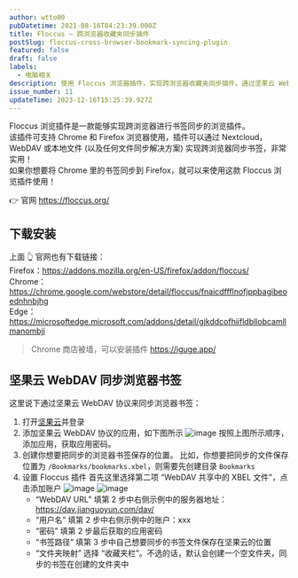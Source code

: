 ```yaml
---
author: wtto00
pubDatetime: 2021-08-16T04:23:39.000Z
title: Floccus – 跨浏览器收藏夹同步插件
postSlug: floccus-cross-browser-bookmark-syncing-plugin
featured: false
draft: false
labels:
  - 电脑相关
description: 使用 Floccus 浏览器插件，实现跨浏览器收藏夹同步插件。通过坚果云 WebDAV 协议来同步浏览器书签
issue_number: 11
updateTime: 2023-12-16T15:25:39.927Z
---
```


Floccus 浏览插件是一款能够实现跨浏览器进行书签同步的浏览插件。  
该插件可支持 Chrome 和 Firefox 浏览器使用，插件可以通过 Nextcloud，WebDAV 或本地文件 (以及任何文件同步解决方案) 实现跨浏览器同步书签，非常实用！  
如果你想要将 Chrome 里的书签同步到 Firefox，就可以来使用这款 Floccus 浏览插件使用！

👉 官网 <https://floccus.org/>

## 下载安装

上面 👆 官网也有下载链接：  
Firefox：<https://addons.mozilla.org/en-US/firefox/addon/floccus/>  
Chrome：<https://chrome.google.com/webstore/detail/floccus/fnaicdffflnofjppbagibeoednhnbjhg>  
Edge：<https://microsoftedge.microsoft.com/addons/detail/gjkddcofhiifldbllobcamllmanombji>

> Chrome 商店被墙，可以安装插件 <https://iguge.app/>

## 坚果云 WebDAV 同步浏览器书签

这里说下通过坚果云 WebDAV 协议来同步浏览器书签：

1. 打开[坚果云](https://www.jianguoyun.com/#/)并登录
1. 添加坚果云 WebDAV 协议的应用，如下图所示
   ![image](https://user-images.githubusercontent.com/30424139/105606716-edbb1000-5d92-11eb-93ce-6a87fb114bfd.png)
   按照上图所示顺序，添加应用，获取应用密码。
1. 创建你想要把同步的浏览器书签保存的位置。
   比如，你想要把同步的文件保存位置为 `/Bookmarks/bookmarks.xbel`，则需要先创建目录 `Bookmarks`
1. 设置 Floccus 插件
   首先这里选择第二项 “WebDAV 共享中的 XBEL 文件”，点击添加账户
   ![image](https://user-images.githubusercontent.com/30424139/105606942-ee07db00-5d93-11eb-8ba4-600eaefc02a4.png)
   ![image](https://user-images.githubusercontent.com/30424139/105607004-4343ec80-5d94-11eb-82f1-6284a9446746.png)
   - “WebDAV URL” 填第 2 步中右侧示例中的服务器地址：<https://dav.jianguoyun.com/dav/>
   - “用户名” 填第 2 步中右侧示例中的账户：xxx
   - “密码” 填第 2 步最后获取的应用密码
   - “书签路径” 填第 3 步中自己想要同步的书签文件保存在坚果云的位置
   - “文件夹映射” 选择 “收藏夹栏”。不选的话，默认会创建一个空文件夹，同步的书签在创建的文件夹中
